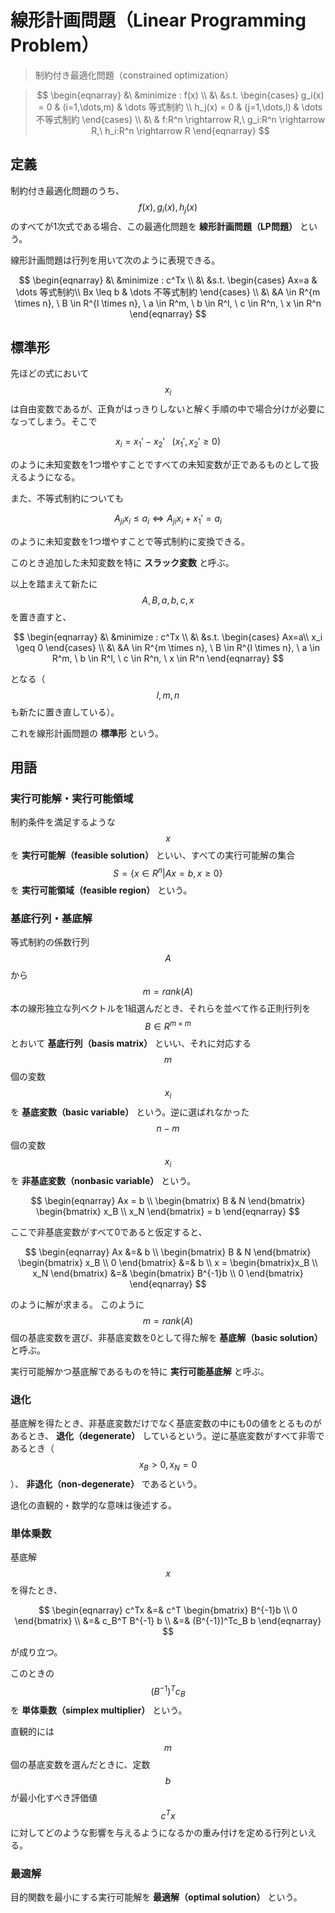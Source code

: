 # 線形計画問題（Linear Programming Problem）

> 制約付き最適化問題（constrained optimization）

>$$
\begin{eqnarray}
&\ &minimize : f(x) \\
&\ &s.t.
\begin{cases}
g_i(x) = 0 & (i=1,\dots,m) & \dots 等式制約 \\
h_j(x) = 0 & (j=1,\dots,l) & \dots 不等式制約
\end{cases} \\
&\ & f:R^n \rightarrow R,\ g_i:R^n \rightarrow R,\ h_i:R^n \rightarrow R
\end{eqnarray}
$$

## 定義

制約付き最適化問題のうち、$$f(x),g_i(x),h_j(x)$$のすべてが1次式である場合、この最適化問題を **線形計画問題（LP問題）** という。

線形計画問題は行列を用いて次のように表現できる。

$$
\begin{eqnarray}
&\ &minimize : c^Tx \\
&\ &s.t.
\begin{cases}
Ax=a & \dots 等式制約\\
Bx \leq b & \dots 不等式制約
\end{cases} \\
&\ &A \in R^{m \times n}, \ B \in R^{l \times n}, \ a \in R^m, \ b \in R^l, \ c \in R^n, \ x \in R^n
\end{eqnarray}
$$

## 標準形

先ほどの式において$$x_i$$は自由変数であるが、正負がはっきりしないと解く手順の中で場合分けが必要になってしまう。そこで

$$
x_i = x_1' - x_2' \ \ \ (x_1', x_2' \geq 0)
$$

のように未知変数を1つ増やすことですべての未知変数が正であるものとして扱えるようになる。

また、不等式制約についても

$$
A_{ji}x_i \leq a_i \Leftrightarrow A_{ji}x_i + x_1' = a_i
$$

のように未知変数を1つ増やすことで等式制約に変換できる。

このとき追加した未知変数を特に **スラック変数** と呼ぶ。

以上を踏まえて新たに$$A,B,a,b,c,x$$を置き直すと、

$$
\begin{eqnarray}
&\ &minimize : c^Tx \\
&\ &s.t.
\begin{cases}
Ax=a\\
x_i \geq 0
\end{cases} \\
&\ &A \in R^{m \times n}, \ B \in R^{l \times n}, \ a \in R^m, \ b \in R^l, \ c \in R^n, \ x \in R^n
\end{eqnarray}
$$

となる（$$l,m,n$$も新たに置き直している）。

これを線形計画問題の **標準形** という。

## 用語

### 実行可能解・実行可能領域

制約条件を満足するような$$x$$を **実行可能解（feasible solution）** といい、すべての実行可能解の集合$$S=\{x\in R^n | Ax=b, x\geq0\}$$を **実行可能領域（feasible region）** という。

### 基底行列・基底解

等式制約の係数行列$$A$$から$$m=rank(A)$$本の線形独立な列ベクトルを1組選んだとき、それらを並べて作る正則行列を$$B \in R^{m \times m}$$とおいて **基底行列（basis matrix）** といい、それに対応する$$m$$個の変数$$x_i$$を **基底変数（basic variable）** という。逆に選ばれなかった$$n-m$$個の変数$$x_i$$を **非基底変数（nonbasic variable）** という。

$$
\begin{eqnarray}
Ax = b \\
\begin{bmatrix} B & N \end{bmatrix} \begin{bmatrix} x_B \\ x_N \end{bmatrix} = b
\end{eqnarray}
$$

ここで非基底変数がすべて0であると仮定すると、

$$
\begin{eqnarray}
Ax &=& b \\
\begin{bmatrix} B & N \end{bmatrix} \begin{bmatrix} x_B \\ 0 \end{bmatrix} &=& b \\
x = \begin{bmatrix}x_B \\ x_N \end{bmatrix} &=& \begin{bmatrix} B^{-1}b \\ 0 \end{bmatrix}
\end{eqnarray}
$$

のように解が求まる。
このように$$m=rank(A)$$個の基底変数を選び、非基底変数を0として得た解を **基底解（basic solution）** と呼ぶ。

実行可能解かつ基底解であるものを特に **実行可能基底解** と呼ぶ。

### 退化

基底解を得たとき、非基底変数だけでなく基底変数の中にも0の値をとるものがあるとき、 **退化（degenerate）** しているという。逆に基底変数がすべて非零であるとき（$$x_B > 0, x_N = 0$$）、 **非退化（non-degenerate）** であるという。

退化の直観的・数学的な意味は後述する。

### 単体乗数

基底解$$x$$を得たとき、

$$
\begin{eqnarray}
c^Tx &=& c^T \begin{bmatrix} B^{-1}b \\ 0 \end{bmatrix} \\
&=& c_B^T B^{-1} b \\
&=& (B^{-1})^Tc_B b
\end{eqnarray}
$$

が成り立つ。

このときの$$(B^{-1})^Tc_B$$を **単体乗数（simplex multiplier）** という。

直観的には$$m$$個の基底変数を選んだときに、定数$$b$$が最小化すべき評価値$$c^Tx$$に対してどのような影響を与えるようになるかの重み付けを定める行列といえる。

### 最適解

目的関数を最小にする実行可能解を **最適解（optimal solution）** という。
